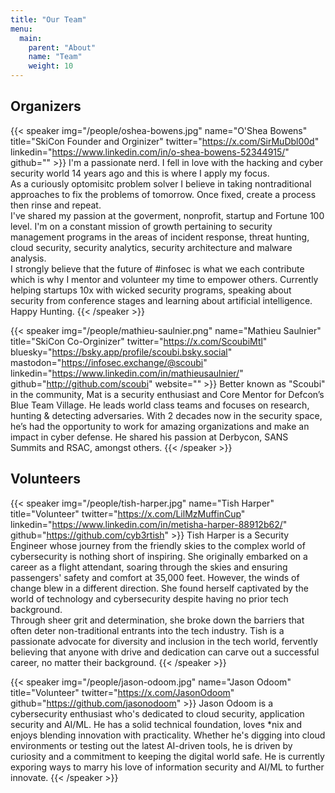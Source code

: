 ```yaml
---
title: "Our Team"
menu: 
  main:
    parent: "About"
    name: "Team"
    weight: 10
---
```


## Organizers

{{< speaker img="/people/oshea-bowens.jpg" name="O'Shea Bowens" title="SkiCon Founder and Orginizer" twitter="https://x.com/SirMuDbl00d" linkedin="https://www.linkedin.com/in/o-shea-bowens-52344915/" github="" >}}
I'm a passionate nerd. I fell in love with the hacking and cyber security world 14 years ago and this is where I apply my focus.  
As a curiously optomisitc problem solver I believe in taking nontraditional approaches to fix the problems of tomorrow. Once fixed, create a process then rinse and repeat.  
I've shared my passion at the goverment, nonprofit, startup and Fortune 100 level. I'm on a constant mission of growth pertaining to security management programs in the areas of incident response, threat hunting, cloud security, security analytics, security architecture and malware analysis.  
I strongly believe that the future of #infosec is what we each contribute which is why I mentor and volunteer my time to empower others. Currently helping startups 10x with wicked security programs, speaking about security from conference stages and learning about artificial intelligence. Happy Hunting.
{{< /speaker >}}

{{< speaker img="/people/mathieu-saulnier.png" name="Mathieu Saulnier" title="SkiCon Co-Orginizer" twitter="https://x.com/ScoubiMtl" bluesky="https://bsky.app/profile/scoubi.bsky.social" mastodon="https://infosec.exchange/@scoubi"  linkedin="https://www.linkedin.com/in/mathieusaulnier/" github="http://github.com/scoubi" website="" >}}
Better known as "Scoubi" in the community, Mat is a security enthusiast and Core Mentor for Defcon’s Blue Team Village. He leads world class teams and focuses on research, hunting & detecting adversaries. With 2 decades now in the security space, he’s had the opportunity to work for amazing organizations and make an impact in cyber defense. He shared his passion at Derbycon, SANS Summits and RSAC, amongst others.
{{< /speaker >}}

## Volunteers

{{< speaker img="/people/tish-harper.jpg" name="Tish Harper" title="Volunteer" twitter="https://x.com/LilMzMuffinCup" linkedin="https://www.linkedin.com/in/metisha-harper-88912b62/" github="https://github.com/cyb3rtish" >}} 
Tish Harper is a Security Engineer whose journey from the friendly skies to the complex world of cybersecurity is nothing short of inspiring. She originally embarked on a career as a flight attendant, soaring through the skies and ensuring passengers' safety and comfort at 35,000 feet. However, the winds of change blew in a different direction. She found herself captivated by the world of technology and cybersecurity despite having no prior tech background.  
Through sheer grit and determination, she broke down the barriers that often deter non-traditional entrants into the tech industry. Tish is a passionate advocate for diversity and inclusion in the tech world, fervently believing that anyone with drive and dedication can carve out a successful career, no matter their background.
{{< /speaker >}}

{{< speaker img="/people/jason-odoom.jpg" name="Jason Odoom" title="Volunteer" twitter="https://x.com/JasonOdoom" github="https://github.com/jasonodoom" >}} 
Jason Odoom is a cybersecurity enthusiast who's dedicated to cloud security, application security and AI/ML. He has a solid technical foundation, loves *nix and enjoys blending innovation with practicality. Whether he's digging into cloud environments or testing out the latest AI-driven tools, he is driven by curiosity and a commitment to keeping the digital world safe. He is currently exporing ways to marry his love of information security and AI/ML to further innovate.
{{< /speaker >}}
